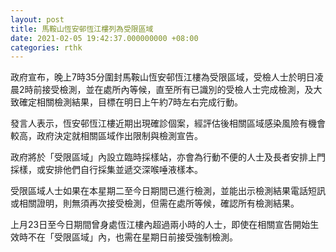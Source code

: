 ```yaml
---
layout: post
title: 馬鞍山恆安邨恆江樓列為受限區域
date: 2021-02-05 19:42:37.000000000 +08:00
categories: rthk
---
```


政府宣布，晚上7時35分圍封馬鞍山恆安邨恆江樓為受限區域，受檢人士於明日凌晨2時前接受檢測，並在處所內等候，直至所有已識別的受檢人士完成檢測，及大致確定相關檢測結果，目標在明日上午約7時左右完成行動。
 
發言人表示，恆安邨恆江樓近期出現確診個案，經評估後相關區域感染風險有機會較高，政府決定就相關區域作出限制與檢測宣告。

政府將於「受限區域」內設立臨時採樣站，亦會為行動不便的人士及長者安排上門採樣，或安排他們自行採集並遞交深喉唾液樣本。 

受限區域人士如果在本星期二至今日期間已進行檢測，並能出示檢測結果電話短訊或相關證明，則無須再次接受檢測，但需在處所等候，確認所有檢測結果。

上月23日至今日期間曾身處恆江樓內超過兩小時的人士，即使在相關宣告開始生效時不在「受限區域」內，也需在星期日前接受強制檢測。
